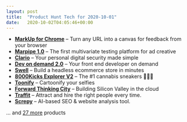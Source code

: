 ```yaml
---
layout: post
title:  "Product Hunt Tech for 2020-10-01"
date:   2020-10-02T04:05:46+00:00
---
```


* **[MarkUp for Chrome](https://www.producthunt.com/posts/markup-for-chrome?utm_campaign=producthunt-api&utm_medium=api-v2&utm_source=Application%3A+Daily+Digest+RSS+v2+%28ID%3A+29748%29)** – Turn any URL into a canvas for feedback from your browser
* **[Marpipe 1.0](https://www.producthunt.com/posts/marpipe-1-0?utm_campaign=producthunt-api&utm_medium=api-v2&utm_source=Application%3A+Daily+Digest+RSS+v2+%28ID%3A+29748%29)** – The first multivariate testing platform for ad creative
* **[Clario](https://www.producthunt.com/posts/clario-2?utm_campaign=producthunt-api&utm_medium=api-v2&utm_source=Application%3A+Daily+Digest+RSS+v2+%28ID%3A+29748%29)** – Your personal digital security made simple
* **[Dev on demand 2.0](https://www.producthunt.com/posts/dev-on-demand-2-0?utm_campaign=producthunt-api&utm_medium=api-v2&utm_source=Application%3A+Daily+Digest+RSS+v2+%28ID%3A+29748%29)** – Your front end developer on demand
* **[Swell](https://www.producthunt.com/posts/swell-b3ef98c6-03ad-4894-9a30-fea24ff931da?utm_campaign=producthunt-api&utm_medium=api-v2&utm_source=Application%3A+Daily+Digest+RSS+v2+%28ID%3A+29748%29)** – Build a headless ecommerce store in minutes
* **[8000Kicks Explorer V2](https://www.producthunt.com/posts/8000kicks-explorer-v2?utm_campaign=producthunt-api&utm_medium=api-v2&utm_source=Application%3A+Daily+Digest+RSS+v2+%28ID%3A+29748%29)** – The #1 cannabis sneakers 🌲👟🍁
* **[Toonify](https://www.producthunt.com/posts/toonify?utm_campaign=producthunt-api&utm_medium=api-v2&utm_source=Application%3A+Daily+Digest+RSS+v2+%28ID%3A+29748%29)** – Cartoonify your selfies
* **[Forward Thinking City](https://www.producthunt.com/posts/forward-thinking-city?utm_campaign=producthunt-api&utm_medium=api-v2&utm_source=Application%3A+Daily+Digest+RSS+v2+%28ID%3A+29748%29)** – Building Silicon Valley in the cloud
* **[Traffit](https://www.producthunt.com/posts/traffit?utm_campaign=producthunt-api&utm_medium=api-v2&utm_source=Application%3A+Daily+Digest+RSS+v2+%28ID%3A+29748%29)** – Attract and hire the right people every time.
* **[Screpy](https://www.producthunt.com/posts/screpy?utm_campaign=producthunt-api&utm_medium=api-v2&utm_source=Application%3A+Daily+Digest+RSS+v2+%28ID%3A+29748%29)** – AI-based SEO & website analysis tool.

… and [27 more](https://www.producthunt.com/tech) products